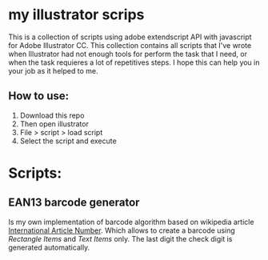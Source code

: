 # my illustrator scrips
This is a  collection of scripts using adobe extendscript API with javascript for Adobe Illustrator CC.
This collection contains all scripts that I've wrote when Illustrator had not enough tools for perform the task that I need, or when the task requieres a lot of repetitives steps.
I hope this can help you in your job as it helped to me.

## How to use:
1. Download this repo
2. Then open illustrator
3. File > script > load script
4. Select the script and execute

# Scripts:
## EAN13 barcode generator
Is my own implementation of barcode algorithm based on wikipedia article [International Article Number](https://en.wikipedia.org/wiki/International_Article_Number). Which allows to create a barcode using *Rectangle Items* and *Text Items* only.
The last digit the check digit is generated automatically.

